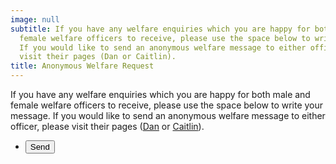 ```yaml
---
image: null
subtitle: If you have any welfare enquiries which you are happy for both male and
  female welfare officers to receive, please use the space below to write your message.
  If you would like to send an anonymous welfare message to either officer, please
  visit their pages (Dan or Caitlin).
title: Anonymous Welfare Request
---
```


If you have any welfare enquiries which you are happy for both male and female welfare officers to receive, please use the space below to write your message. If you would like to send an anonymous welfare message to either officer, please visit their pages ([Dan](male_welfare.html) or [Caitlin](female_welfare.html)).

- <input class="special" type="submit" value="Send"/>